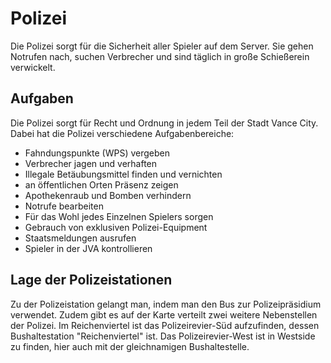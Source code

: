 # Polizei
Die Polizei sorgt für die Sicherheit aller Spieler auf dem Server. Sie gehen Notrufen nach, suchen Verbrecher und sind täglich in große Schießerein verwickelt.

## Aufgaben

Die Polizei sorgt für Recht und Ordnung in jedem Teil der Stadt Vance City. Dabei hat die Polizei verschiedene Aufgabenbereiche:

* Fahndungspunkte (WPS) vergeben
* Verbrecher jagen und verhaften
* Illegale Betäubungsmittel finden und vernichten
* an öffentlichen Orten Präsenz zeigen
* Apothekenraub und Bomben verhindern
* Notrufe bearbeiten
* Für das Wohl jedes Einzelnen Spielers sorgen
* Gebrauch von exklusiven Polizei-Equipment
* Staatsmeldungen ausrufen
* Spieler in der JVA kontrollieren

## Lage der Polizeistationen

Zu der Polizeistation gelangt man, indem man den Bus zur Polizeipräsidium verwendet. Zudem gibt es auf der Karte verteilt zwei weitere Nebenstellen der Polizei. Im Reichenviertel ist das Polizeirevier-Süd aufzufinden, dessen Bushaltestation "Reichenviertel" ist. Das Polizeirevier-West ist in Westside zu finden, hier auch mit der gleichnamigen Bushaltestelle.  
